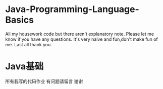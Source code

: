 # Java-Programming-Language-Basics

All my housework code but there aren't explanatory note.
Please let me know if you have any questions.
It's very naive and fun,don't make fun of me.
Last all thank you.

# Java基础

所有我写的代码作业
有问题请留言
谢谢
